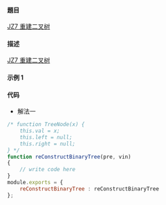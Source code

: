 #### 題目

[JZ7 重建二叉树](https://www.nowcoder.com/practice/8a19cbe657394eeaac2f6ea9b0f6fcf6?tpId=13&tqId=23282&ru=/practice/7fe2212963db4790b57431d9ed259701&qru=/ta/coding-interviews/question-ranking)

#### 描述

[JZ7 重建二叉树](https://www.nowcoder.com/practice/8a19cbe657394eeaac2f6ea9b0f6fcf6?tpId=13&tqId=23282&ru=/practice/7fe2212963db4790b57431d9ed259701&qru=/ta/coding-interviews/question-ranking)

#### 示例 1

#### 代码

- 解法一

```js
/* function TreeNode(x) {
    this.val = x;
    this.left = null;
    this.right = null;
} */
function reConstructBinaryTree(pre, vin)
{
    // write code here
}
module.exports = {
    reConstructBinaryTree : reConstructBinaryTree
};
```
